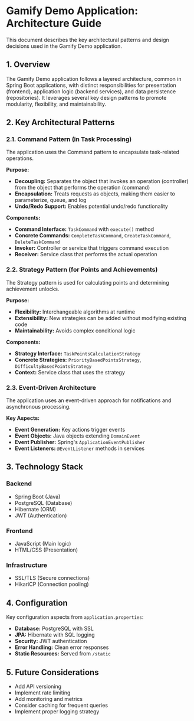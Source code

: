 # Gamify Demo Application: Architecture Guide

This document describes the key architectural patterns and design decisions used in the Gamify Demo application.

## 1. Overview

The Gamify Demo application follows a layered architecture, common in Spring Boot applications, with distinct responsibilities for presentation (frontend), application logic (backend services), and data persistence (repositories). It leverages several key design patterns to promote modularity, flexibility, and maintainability.

## 2. Key Architectural Patterns

### 2.1. Command Pattern (in Task Processing)

The application uses the Command pattern to encapsulate task-related operations.

**Purpose:**

* **Decoupling:** Separates the object that invokes an operation (controller) from the object that performs the operation (command)
* **Encapsulation:** Treats requests as objects, making them easier to parameterize, queue, and log
* **Undo/Redo Support:** Enables potential undo/redo functionality

**Components:**

* **Command Interface:** `TaskCommand` with `execute()` method
* **Concrete Commands:** `CompleteTaskCommand`, `CreateTaskCommand`, `DeleteTaskCommand`
* **Invoker:** Controller or service that triggers command execution
* **Receiver:** Service class that performs the actual operation

### 2.2. Strategy Pattern (for Points and Achievements)

The Strategy pattern is used for calculating points and determining achievement unlocks.

**Purpose:**

* **Flexibility:** Interchangeable algorithms at runtime
* **Extensibility:** New strategies can be added without modifying existing code
* **Maintainability:** Avoids complex conditional logic

**Components:**

* **Strategy Interface:** `TaskPointsCalculationStrategy`
* **Concrete Strategies:** `PriorityBasedPointsStrategy`, `DifficultyBasedPointsStrategy`
* **Context:** Service class that uses the strategy

### 2.3. Event-Driven Architecture

The application uses an event-driven approach for notifications and asynchronous processing.

**Key Aspects:**

* **Event Generation:** Key actions trigger events
* **Event Objects:** Java objects extending `DomainEvent`
* **Event Publisher:** Spring's `ApplicationEventPublisher`
* **Event Listeners:** `@EventListener` methods in services

## 3. Technology Stack

### Backend
- Spring Boot (Java)
- PostgreSQL (Database)
- Hibernate (ORM)
- JWT (Authentication)

### Frontend
- JavaScript (Main logic)
- HTML/CSS (Presentation)

### Infrastructure
- SSL/TLS (Secure connections)
- HikariCP (Connection pooling)

## 4. Configuration

Key configuration aspects from `application.properties`:

- **Database:** PostgreSQL with SSL
- **JPA:** Hibernate with SQL logging
- **Security:** JWT authentication
- **Error Handling:** Clean error responses
- **Static Resources:** Served from `/static`

## 5. Future Considerations

- Add API versioning
- Implement rate limiting
- Add monitoring and metrics
- Consider caching for frequent queries
- Implement proper logging strategy
